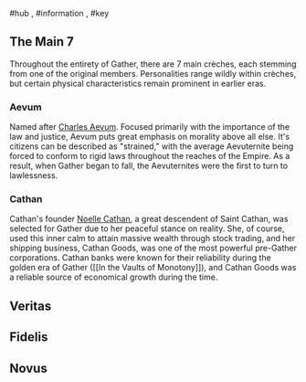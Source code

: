 #hub , #information , #key 
## The Main 7
Throughout the entirety of Gather, there are 7 main crèches, each stemming from one of the original members. Personalities range wildly within crèches, but certain physical characteristics remain prominent in earlier eras.

### Aevum
Named after [Charles Aevum](Overview%201#^f75ec3). Focused primarily with the importance of the law and justice, Aevum puts great emphasis on morality above all else. It's citizens can be described as "strained," with the average Aevuternite being forced to conform to rigid laws throughout the reaches of the Empire. As a result, when Gather began to fall, the Aevuternites were the first to turn to lawlessness. 

### Cathan
Cathan's founder [Noelle Cathan](Overview%201#^251a3e), a great descendent of Saint Cathan, was selected for Gather due to her peaceful stance on reality. She, of course, used this inner calm to attain massive wealth through stock trading, and her shipping business, Cathan Goods, was one of the most powerful pre-Gather corporations. Cathan banks were known for their reliability during the golden era of Gather ([[In the Vaults of Monotony]]), and Cathan Goods was a reliable source of economical growth during the time. 

## Veritas
## Fidelis
## Novus
